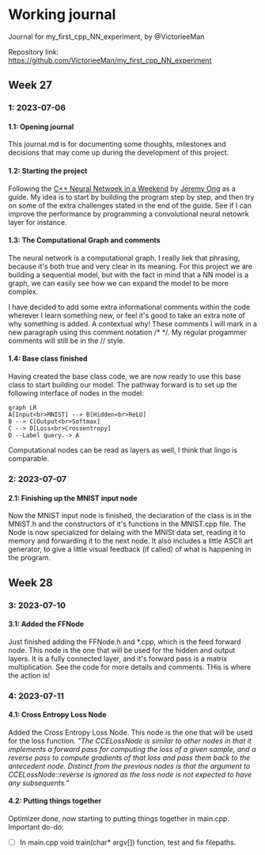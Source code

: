 # Working journal
Journal for my_first_cpp_NN_experiment, by @VictorieeMan

Repository link: https://github.com/VictorieeMan/my_first_cpp_NN_experiment

## Week 27
### 1: 2023-07-06
#### 1.1: Opening journal
This journal.md is for documenting some thoughts, milestones and decisions that may come up during the development of this project.

#### 1.2: Starting the project
Following the [C++ Neural Netwoek in a Weekend](https://raw.githubusercontent.com/jeremyong/cpp_nn_in_a_weekend/master/doc/DOC.pdf) by [Jeremy Ong](https://github.com/jeremyong) as a guide. My idea is to start by building the program step by step, and then try on some of the extra challenges stated in the end of the guide. See if I can improve the performance by programming a convolutional neural netowrk layer for instance.

#### 1.3: The Computational Graph and comments
The neural network is a computational graph. I really liek that phrasing, because it's both true and very clear in its meaning. For this project we are building a sequential model, but with the fact in mind that a NN model is a graph, we can easily see how we can expand the model to be more complex.

I have decided to add some extra informational comments within the code wherever I learn something new, or feel it's good to take an extra note of why something is added. A contextual why! These comments I will mark in a new paragraph using this comment notation /* */. My regular progammer comments will still be in the // style.

#### 1.4: Base class finished
Having created the base class code, we are now ready to use this base class to start building our model. The pathway forward is to set up the following interface of nodes in the model:
```mermaid
graph LR
A[Input<br>MNIST] --> B[Hidden<br>ReLU]
B --> C[Output<br>Softmax]
C --> D[Loss<br>Crossentropy]
D --Label query.-> A
```
Computational nodes can be read as layers as well, I think that lingo is comparable.

### 2: 2023-07-07
#### 2.1: Finishing up the MNIST input node
Now the MNIST input node is finished, the declaration of the class is in the MNIST.h and the constructors of it's functions in the MNIST.cpp file. The Node is now specialized for delaing with the MNISt data set, reading it to memory and forwarding it to the next node. It also includes a little ASCII art generator, to give a little visual feedback (if called) of what is happening in the program.

## Week 28
### 3: 2023-07-10
#### 3.1: Added the FFNode
Just finished adding the FFNode.h and \*.cpp, which is the feed forward node. This node is the one that will be used for the hidden and output layers. It is a fully connected layer, and it's forward pass is a matrix multiplication. See the code for more details and comments. THis is where the action is!

### 4: 2023-07-11
#### 4.1: Cross Entropy Loss Node
Added the Cross Entropy Loss Node. This node is the one that will be used for the loss function. *"The CCELossNode is similar to other nodes in that it implements a forward
pass for computing the loss of a given sample, and a reverse pass to compute
gradients of that loss and pass them back to the antecedent node. Distinct from
the previous nodes is that the argument to CCELossNode::reverse is ignored
as the loss node is not expected to have any subsequents."*


#### 4.2: Putting things together
Optimizer done, now starting to putting things together in main.cpp. Important do-do:
	
 - [ ] In main.cpp void train(char* argv[]) function, test and fix filepaths.

